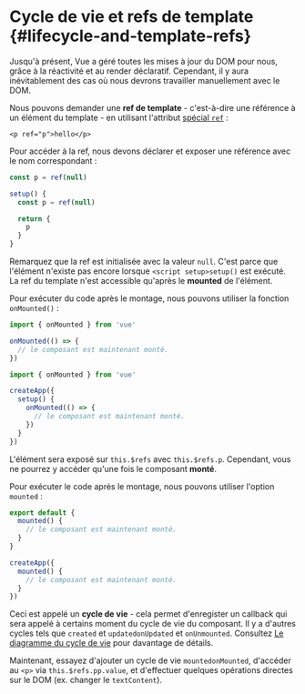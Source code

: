 # Cycle de vie et refs de template {#lifecycle-and-template-refs}

Jusqu'à présent, Vue a géré toutes les mises à jour du DOM pour nous, grâce à la réactivité et au render déclaratif. Cependant, il y aura inévitablement des cas où nous devrons travailler manuellement avec le DOM.

Nous pouvons demander une **ref de template** - c'est-à-dire une référence à un élément du template - en utilisant l'attribut <a target="_blank" href="/api/built-in-special-attributes.html#ref">spécial `ref`</a> :

```vue-html
<p ref="p">hello</p>
```

<div class="composition-api">

Pour accéder à la ref, nous devons déclarer<span class="html"> et exposer</span> une référence avec le nom correspondant :

<div class="sfc">

```js
const p = ref(null)
```

</div>
<div class="html">

```js
setup() {
  const p = ref(null)

  return {
    p
  }
}
```

</div>

Remarquez que la ref est initialisée avec la valeur `null`. C'est parce que l'élément n'existe pas encore lorsque <span class="sfc">`<script setup>`</span><span class="html">`setup()`</span> est exécuté. La ref du template n'est accessible qu'après le **mounted** de l'élément.

Pour exécuter du code après le montage, nous pouvons utiliser la fonction `onMounted()` :

<div class="sfc">

```js
import { onMounted } from 'vue'

onMounted(() => {
  // le composant est maintenant monté.
})
```

</div>
<div class="html">

```js
import { onMounted } from 'vue'

createApp({
  setup() {
    onMounted(() => {
      // le composant est maintenant monté.
    })
  }
})
```

</div>
</div>

<div class="options-api">

L'élément sera exposé sur `this.$refs` avec `this.$refs.p`. Cependant, vous ne pourrez y accéder qu'une fois le composant **monté**.

Pour exécuter le code après le montage, nous pouvons utiliser l'option `mounted` :

<div class="sfc">

```js
export default {
  mounted() {
    // le composant est maintenant monté.
  }
}
```

</div>
<div class="html">

```js
createApp({
  mounted() {
    // le composant est maintenant monté.
  }
})
```

</div>
</div>

Ceci est appelé un **cycle de vie** - cela permet d'enregister un callback qui sera appelé à certains moment du cycle de vie du composant. Il y a d'autres cycles tels que <span class="options-api">`created` et `updated`</span><span class="composition-api">`onUpdated` et `onUnmounted`</span>. Consultez <a target="_blank" href="/guide/essentials/lifecycle.html#lifecycle-diagram">Le diagramme du cycle de vie</a> pour davantage de détails.

Maintenant, essayez d'ajouter un cycle de vie <span class="options-api">`mounted`</span><span class="composition-api">`onMounted`</span>, d'accéder au `<p>` via <span class="options-api">`this.$refs.p`</span><span class="composition-api">`p.value`</span>, et d'effectuer quelques opérations directes sur le DOM (ex. changer le `textContent`).
